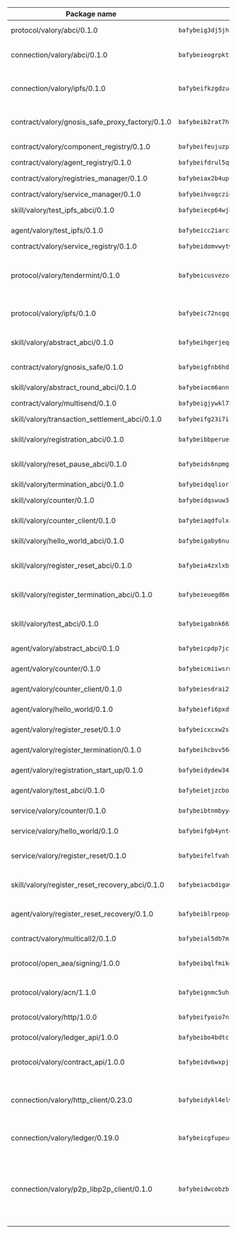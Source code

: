 | Package name                                                  | Package hash                                                  | Description                                                                                                                |
| ------------------------------------------------------------- | ------------------------------------------------------------- | -------------------------------------------------------------------------------------------------------------------------- |
| protocol/valory/abci/0.1.0                                    | `bafybeig3dj5jhsowlvg3t73kgobf6xn4nka7rkttakdb2gwsg5bp7rt7q4` | A protocol for ABCI requests and responses.                                                                                |
| connection/valory/abci/0.1.0                                  | `bafybeieogrpktpxfq74leeeeylfx33sob2hovhpl5coxlswae6xblzbezy` | connection to wrap communication with an ABCI server.                                                                      |
| connection/valory/ipfs/0.1.0                                  | `bafybeifkzgdzuoxqovcjswsnzsehjh7bjwbska26ufmcrk7hbufk4c4dae` | A connection responsible for uploading and downloading files from IPFS.                                                    |
| contract/valory/gnosis_safe_proxy_factory/0.1.0               | `bafybeib2rat7ht33l6r6ix45x5yifotq7l6oqczmqe5edxh2ackv4i72jq` | Gnosis Safe proxy factory (GnosisSafeProxyFactory) contract                                                                |
| contract/valory/component_registry/0.1.0                      | `bafybeifeujuzp56zzdhyvxitnaakqetcqhbqr2x6jxnhj7ahzm7pb2y7uy` | Component registry contract                                                                                                |
| contract/valory/agent_registry/0.1.0                          | `bafybeifdrul5qvk5hj4ggy63ff3smt6wc4c67srnqxxfpbz3jsgbpuavgy` | Agent registry contract                                                                                                    |
| contract/valory/registries_manager/0.1.0                      | `bafybeiax2b4upu7uiea4otvc5jv3rnmnnb6g2bmb2jkrhqtuyjyylskt6i` | Registries Manager contract                                                                                                |
| contract/valory/service_manager/0.1.0                         | `bafybeihvogcziooqau7n22tejzan2baghjaodkb2u74i3aao7ffomk4aem` | Service Manager contract                                                                                                   |
| skill/valory/test_ipfs_abci/0.1.0                             | `bafybeiecp64wjb47yrfakuwqkqs6myumi5hghlykpdykyjodmginbi5v7q` | IPFS e2e testing application.                                                                                              |
| agent/valory/test_ipfs/0.1.0                                  | `bafybeicc2iarcb73lprinlvmi5xsixrhxbt4uiz3lbibwnbrpv5l2jvblq` | Agent for testing the ABCI connection.                                                                                     |
| contract/valory/service_registry/0.1.0                        | `bafybeidomvwytw4tohw4dcj7spyrdlj7hgdzy6qiba6biodirog3txhqoi` | Service Registry contract                                                                                                  |
| protocol/valory/tendermint/0.1.0                              | `bafybeicusvezoqlmyt6iqomcbwaz3xkhk2qf3d56q5zprmj3xdxfy64k54` | A protocol for communication between two AEAs to share tendermint configuration details.                                   |
| protocol/valory/ipfs/0.1.0                                    | `bafybeic72ncgqbzoz2guj4p4yjqulid7mv6yroeh65hxznloamoveeg7hq` | A protocol specification for IPFS requests and responses.                                                                  |
| skill/valory/abstract_abci/0.1.0                              | `bafybeihgerjeq4u4apuue7zzhpb3wmntuju34dbdijbbvl4wclww2gy7di` | The abci skill provides a template of an ABCI application.                                                                 |
| contract/valory/gnosis_safe/0.1.0                             | `bafybeigfnb6hdixmdwoxingxrevx7beawm2voudgtexo6vazzfa4vhyx5m` | Gnosis Safe (GnosisSafeL2) contract                                                                                        |
| skill/valory/abstract_round_abci/0.1.0                        | `bafybeiacm6annrvrcqogdl36w6ha2evmatxee6fs7yacit664hlpdaitia` | abstract round-based ABCI application                                                                                      |
| contract/valory/multisend/0.1.0                               | `bafybeigjywkl7hydjsrkogob3xebj2ifhqwmfhhxoeyrndzhhxi5u6amey` | MultiSend contract                                                                                                         |
| skill/valory/transaction_settlement_abci/0.1.0                | `bafybeifg23i7i2jjei5gs4eropqsw5ue3r6xqvckccvciraqmr6j5mg6wi` | ABCI application for transaction settlement.                                                                               |
| skill/valory/registration_abci/0.1.0                          | `bafybeibbperue4iwadzu7anpfqm4gortwnw3xerzewj5tgpfbirtbym25i` | ABCI application for common apps.                                                                                          |
| skill/valory/reset_pause_abci/0.1.0                           | `bafybeids6npmg2nmfeso2enmtbip5zfju3q5rwrj6bf3tsnwp76o35vc2u` | ABCI application for resetting and pausing app executions.                                                                 |
| skill/valory/termination_abci/0.1.0                           | `bafybeidqqliorigj45rowlwu4l76j4eyesm2uch2qz43grczuwnd6kh3ry` | Termination skill.                                                                                                         |
| skill/valory/counter/0.1.0                                    | `bafybeidqswuw3lhjxwicrkye4mku44b56ehvvgyj522izhql32m56yo7tm` | The ABCI Counter application example.                                                                                      |
| skill/valory/counter_client/0.1.0                             | `bafybeiaqdfulxamdshw7fykfkqvkpvjb5bnmhv7ffrjiwdi4ktiulklx6q` | A client for the ABCI counter application.                                                                                 |
| skill/valory/hello_world_abci/0.1.0                           | `bafybeigaby6nunlqjyzwny73f25fa3s4sjvzpbrm2n4kpwisbnq3jbueuu` | Hello World ABCI application.                                                                                              |
| skill/valory/register_reset_abci/0.1.0                        | `bafybeia4zxlxbt2iq6cjycf3e7qmypexr2wk4lwf55pf7yc6dhn2lahxcm` | ABCI application for dummy skill that registers and resets                                                                 |
| skill/valory/register_termination_abci/0.1.0                  | `bafybeieuegd6mn4aa2qittdrlgyyenyxi5aw5r5xxdmfenm4q37wd4jrsq` | ABCI application for dummy skill that registers and resets                                                                 |
| skill/valory/test_abci/0.1.0                                  | `bafybeigabnk662tkknkoizboom6hwt6c3oqnjg7cap5zdfykz46ltyklo4` | ABCI application for testing the ABCI connection.                                                                          |
| agent/valory/abstract_abci/0.1.0                              | `bafybeicpdp7jcvvvjvehfmhyklbd5l4m7hssun6low6kqan5tql4vczc4q` | The abstract ABCI AEA - for testing purposes only.                                                                         |
| agent/valory/counter/0.1.0                                    | `bafybeicmiiwsrmx62x3zz3qlhhcnls46s3v65eggpux27wwretttwkc5cq` | The ABCI Counter example as an AEA                                                                                         |
| agent/valory/counter_client/0.1.0                             | `bafybeiesdrai2lvgnwf5og4xh5n2f23giboxoivkuqj33x56xz6hgczav4` | The ABCI Counter example as an AEA                                                                                         |
| agent/valory/hello_world/0.1.0                                | `bafybeiefi6pxdseqgg42v4ip53rbob35lthd7gv5sd37gproag7lykfy3i` | Hello World ABCI example.                                                                                                  |
| agent/valory/register_reset/0.1.0                             | `bafybeicxcxw2sl3jie3hzmqw3mlnh3o3ocqgv7ky6u3hylupffvhiitgum` | Register reset to replicate Tendermint issue.                                                                              |
| agent/valory/register_termination/0.1.0                       | `bafybeihcbvv56epvrhjxygbp33rmcfvo27p744eskpaezer7uaufh7v2ie` | Register terminate to test the termination feature.                                                                        |
| agent/valory/registration_start_up/0.1.0                      | `bafybeidydew34x23bjpc2vjnluong3fg5lqsrcoiv3t4teoa73wqi4un6q` | Registration start-up ABCI example.                                                                                        |
| agent/valory/test_abci/0.1.0                                  | `bafybeietjzcboxcujvn7buyowwynsg6kwo2kgapzurtbezxah457b4zdwi` | Agent for testing the ABCI connection.                                                                                     |
| service/valory/counter/0.1.0                                  | `bafybeibtnmbyyendbnfomnji7gwjclnt34ks577bgre5onqqysnmbtok64` | A set of agents incrementing a counter                                                                                     |
| service/valory/hello_world/0.1.0                              | `bafybeifgb4yntedzhswd7euoamlyw2qarataehoaudbmzhxw5476325e4m` | A simple demonstration of a simple ABCI application                                                                        |
| service/valory/register_reset/0.1.0                           | `bafybeifelfvahjvrgzzjhnne6kdvbphp67zyaowozprhiqbda6q66no4fm` | Test and debug tendermint reset mechanism.                                                                                 |
| skill/valory/register_reset_recovery_abci/0.1.0               | `bafybeiacbdigawzkzjuqz4g7uux6f6pco36tfp2jgzkc5kkzswiapijhhe` | ABCI application for dummy skill that registers and resets                                                                 |
| agent/valory/register_reset_recovery/0.1.0                    | `bafybeiblrpeop43wuh2dtlqpd6kla2hxl76ref2rft3wskcoe3m6tjuvve` | Agent to showcase hard reset as a recovery mechanism.                                                                      |
| contract/valory/multicall2/0.1.0                              | `bafybeial5db7mcobpr4ntjxjgdqysrxlkbj3hrruuikvfyi66lmetzhoai` | The MakerDAO multicall2 contract.                                                                                          |
| protocol/open_aea/signing/1.0.0                               | `bafybeibqlfmikg5hk4phzak6gqzhpkt6akckx7xppbp53mvwt6r73h7tk4` | A protocol for communication between skills and decision maker.                                                            |
| protocol/valory/acn/1.1.0                                     | `bafybeignmc5uh3vgpuckljcj2tgg7hdqyytkm6m5b6v6mxtazdcvubibva` | The protocol used for envelope delivery on the ACN.                                                                        |
| protocol/valory/http/1.0.0                                    | `bafybeifyoio7nlh5zzyn5yz7krkou56l22to3cwg7gw5v5o3vxwklibhty` | A protocol for HTTP requests and responses.                                                                                |
| protocol/valory/ledger_api/1.0.0                              | `bafybeibo4bdtcrxi2suyzldwoetjar6pqfzm6vt5xal22ravkkcvdmtksi` | A protocol for ledger APIs requests and responses.                                                                         |
| protocol/valory/contract_api/1.0.0                            | `bafybeidv6wxpjyb2sdyibnmmum45et4zcla6tl63bnol6ztyoqvpl4spmy` | A protocol for contract APIs requests and responses.                                                                       |
| connection/valory/http_client/0.23.0                          | `bafybeidykl4elwbcjkqn32wt5h4h7tlpeqovrcq3c5bcplt6nhpznhgczi` | The HTTP_client connection that wraps a web-based client connecting to a RESTful API specification.                        |
| connection/valory/ledger/0.19.0                               | `bafybeicgfupeudtmvehbwziqfxiz6ztsxr5rxzvalzvsdsspzz73o5fzfi` | A connection to interact with any ledger API and contract API.                                                             |
| connection/valory/p2p_libp2p_client/0.1.0                     | `bafybeidwcobzb7ut3efegoedad7jfckvt2n6prcmd4g7xnkm6hp6aafrva` | The libp2p client connection implements a tcp connection to a running libp2p node as a traffic delegate to send/receive envelopes to/from agents in the DHT. |
